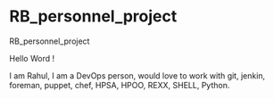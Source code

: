 # RB_personnel_project
RB_personnel_project

Hello Word !

I am Rahul, I am a DevOps person, would love to work with git, jenkin, foreman, puppet, chef, HPSA, HPOO, REXX, SHELL, Python.


